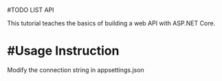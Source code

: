#TODO LIST API

This tutorial teaches the basics of building a web API with ASP.NET Core.

# #Usage Instruction
Modify the connection string in appsettings.json
